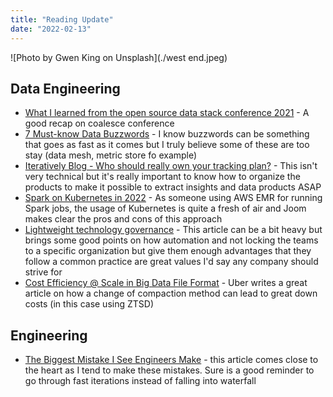 ```yaml
---
title: "Reading Update"
date: "2022-02-13"
---
```


![Photo by Gwen King on Unsplash](./west end.jpeg)

## Data Engineering

- [What I learned from the open source data stack conference 2021](https://jameskle.com/writes/open-source-data-stack-2021) - A good recap on coalesce conference
- [7 Must-know Data Buzzwords](https://kyligence.io/blog/7-must-know-data-buzzwords/) - I know buzzwords can be something that goes as fast as it comes but I truly believe some of these are too stay (data mesh, metric store fo example)
- [Iteratively Blog - Who should really own your tracking plan?](https://iterative.ly/blog/tracking-plan-ownership) - This isn't very technical but it's really important to know how to organize the products to make it possible to extract insights and data products ASAP
- [Spark on Kubernetes in 2022](https://medium.com/@vladimir.prus/spark-on-kubernetes-in-2022-32458999e831) - As someone using AWS EMR for running Spark jobs, the usage of Kubernetes is quite a fresh of air and Joom makes clear the pros and cons of this approach
- [Lightweight technology governance](https://www.thoughtworks.com/insights/articles/lightweight-technology-governance) - This article can be a bit heavy but brings some good points on how automation and not locking the teams to a specific organization but give them enough advantages that they follow a common practice are great values I'd say any company should strive for
- [Cost Efficiency @ Scale in Big Data File Format](https://eng.uber.com/cost-efficiency-big-data/) - Uber writes a great article on how a change of compaction method can lead to great down costs (in this case using ZTSD)

## Engineering

- [The Biggest Mistake I See Engineers Make](https://www.thezbook.com/the-biggest-mistake-i-see-engineers-make-2/) - this article comes close to the heart as I tend to make these mistakes. Sure is a good reminder to go through fast iterations instead of falling into waterfall
